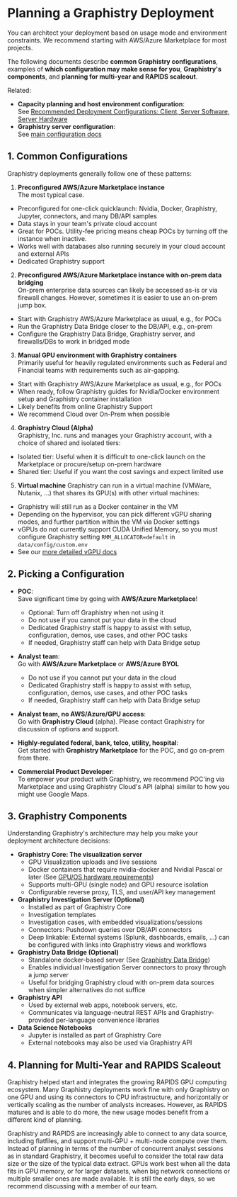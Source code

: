 # Planning a Graphistry Deployment

You can architect your deployment based on usage mode and environment constraints. We recommend starting with AWS/Azure Marketplace for most projects.

The following documents describe **common Graphistry configurations**, examples of **which configuration may make sense for you**, **Graphistry's components**, and **planning for multi-year and RAPIDS scaleout**.

Related:

* **Capacity planning and host environment configuration**: 
  <br>See [Recommended Deployment Configurations: Client, Server Software, Server Hardware](hardware-software.md) 
* **Graphistry server configuration**:
  <br>See [main configuration docs](configure.md)



## 1. Common Configurations  

Graphistry deployments generally follow one of these patterns:


1. **Preconfigured AWS/Azure Marketplace instance**
<br/>The most typical case.
  * Preconfigured for one-click quicklaunch: Nvidia, Docker, Graphistry, Jupyter, connectors, and many DB/API samples
  * Data stays in your team's private cloud account
  * Great for POCs. Utility-fee pricing means cheap POCs by turning off the instance when inactive.
  * Works well with databases also running securely in your cloud account and external APIs
  * Dedicated Graphistry support

2. **Preconfigured AWS/Azure Marketplace instance with on-prem data bridging**
<br/>On-prem enterprise data sources can likely be accessed as-is or via firewall changes. However, sometimes it is easier to use an on-prem jump box.
  * Start with Graphistry AWS/Azure Marketplace as usual, e.g., for POCs
  * Run the Graphistry Data Bridge closer to the DB/API, e.g., on-prem
  * Configure the Graphistry Data Bridge, Graphistry server, and firewalls/DBs to work in bridged mode

3. **Manual GPU environment with Graphistry containers**
<br/>Primarily useful for heavily regulated environments such as Federal and Financial teams with requirements such as air-gapping.
  * Start with Graphistry AWS/Azure Marketplace as usual, e.g., for POCs
  * When ready, follow Graphistry guides for Nvidia/Docker environment setup and Graphistry container installation
  * Likely benefits from online Graphistry Support
  * We recommend Cloud over On-Prem when possible


4. **Graphistry Cloud (Alpha)**
<br>Graphistry, Inc. runs and manages your Graphistry account, with a choice of shared and isolated tiers:
  * Isolated tier: Useful when it is difficult to one-click launch on the Marketplace or procure/setup on-prem hardware
  * Shared tier: Useful if you want the cost savings and expect limited use
  
5. **Virtual machine**
  Graphistry can run in a virtual machine (VMWare, Nutanix, ...) that shares its GPU(s) with other virtual machines:
  * Graphistry will still run as a Docker container in the VM
  * Depending on the hypervisor, you can pick different vGPU sharing modes, and further partition within the VM via Docker settings
  * vGPUs do not currently support CUDA Unified Memory, so you must configure Graphistry setting `RMM_ALLOCATOR=default` in `data/config/custom.env`
  * See our [more detailed vGPU docs](vGPU.md)


## 2. Picking a Configuration

* **POC**: 
  <br>Save significant time by going with **AWS/Azure Marketplace**!
  * Optional: Turn off Graphistry when not using it
  * Do not use if you cannot put your data in the cloud
  * Dedicated Graphistry staff is happy to assist with setup, configuration, demos, use cases, and other POC tasks
  * If needed, Graphistry staff can help with Data Bridge setup

* **Analyst team**:
  <br/>Go with **AWS/Azure Marketplace** or **AWS/Azure BYOL**
  * Do not use if you cannot put your data in the cloud
  * Dedicated Graphistry staff is happy to assist with setup, configuration, demos, use cases, and other POC tasks
  * If needed, Graphistry staff can help with Data Bridge setup

* **Analyst team, no AWS/Azure/GPU access**:
  <br/>Go with **Graphistry Cloud** (alpha). Please contact Graphistry for discussion of options and support.

* **Highly-regulated federal, bank, telco, utility, hospital**:
  <br/>Get started with **Graphistry Marketplace** for the POC, and go on-prem from there.
  
* **Commercial Product Developer**:
  <br/>To empower your product with Graphistry, we recommend POC'ing via Marketplace and using Graphistry Cloud's API (alpha) similar to how you might use Google Maps.


## 3. Graphistry Components

Understanding Graphistry's architecture may help you make your deployment architecture decisions:

* **Graphistry Core: The visualization server**
  - GPU Visualization uploads and live sessions
  - Docker containers that require nvidia-docker and Nvidial Pascal or later (See [GPU/OS hardware requirements](hardware-software.md))
  - Supports multi-GPU (single node) and GPU resource isolation
  - Configurable reverse proxy, TLS, and user/API key management
* **Graphistry Investigation Server (Optional)**
  - Installed as part of Graphistry Core
  - Investigation templates
  - Investigation cases, with embedded visualizations/sessions
  - Connectors: Pushdown queries over DB/API connectors
  - Deep linkable: External systems (Splunk, dashboards, emails, ...) can be configured with links into Graphistry views and workflows
* **Graphistry Data Bridge (Optional)**
  - Standalone docker-based server (See [Graphistry Data Bridge](bridge.md))
  - Enables individual Investigation Server connectors to proxy through a jump server
  - Useful for bridging Graphistry cloud with on-prem data sources when simpler alternatives do not suffice
* **Graphistry API**
  - Used by external web apps, notebook servers, etc.
  - Communicates via language-neutral REST APIs and Graphistry-provided per-language convenience libraries
* **Data Science Notebooks**
  - Jupyter is installed as part of Graphistry Core
  - External notebooks may also be used via Graphistry API

## 4. Planning for Multi-Year and RAPIDS Scaleout

Graphistry helped start and integrates the growing RAPIDS GPU computing ecosystem. Many Graphistry deployments work fine with only Graphistry on one GPU and using its connectors to CPU infrastructure, and horizontally or vertically scaling as the number of analysts increases. However, as RAPIDS matures and is able to do more, the new usage modes benefit from a different kind of planning.

Graphistry and RAPIDS are increasingly able to connect to any data source, including flatfiles, and support multi-GPU + multi-node compute over them. Instead of planning in terms of the number of concurrent analyst sessions as in standard Graphistry, it becomes useful to consider the total raw data size or the size of the typical data extract. GPUs work best when all the data fits in GPU memory, or for larger datasets, when big network connections or multiple smaller ones are made available. It is still the early days, so we recommend discussing with a member of our team.
